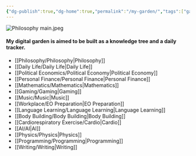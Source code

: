 ```yaml
---
{"dg-publish":true,"dg-home":true,"permalink":"/my-garden/","tags":["gardenEntry"],"dgPassFrontmatter":true}
---
```


![Philosophy main.jpeg](/img/user/Doc%20and%20Pic/Pics/Philosophy%20main.jpeg)

#### **My digital garden is aimed to be built as a knowledge tree and a daily tracker.**

- [[Philosophy/Philosophy\|Philosophy]]
- [[Daily Life/Daily Life\|Daily Life]]
- [[Political Economics/Political Economy\|Political Economy]]
- [[Personal Finance/Personal Finance\|Personal Finance]]
- [[Mathematics/Mathematics\|Mathematics]]
- [[Gaming/Gaming\|Gaming]]
- [[Music/Music\|Music]]
- [[Workplace/EO Preparation\|EO Preparation]]
- [[Language Learning/Language Learning\|Language Learning]]
- [[Body Building/Body Building\|Body Building]]
- [[Cardiorespiratory Exercise/Cardio\|Cardio]]
- [[AI/AI\|AI]]
- [[Physics/Physics\|Physics]]
- [[Programming/Programming\|Programming]]
- [[Writing/Writing\|Writing]]


